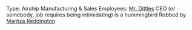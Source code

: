 Type: Airship Manufacturing & Sales
Employees: [Mr. Dittles](../Player%20Characters/Mr.%20Dittles.md)
CEO (or somebody, job requires being intimidating) is a hummingbird 
Robbed by [Maritza Reddington](../Player%20Characters/Maritza%20Reddington.md)
